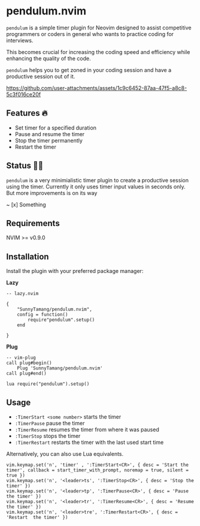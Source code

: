 # pendulum.nvim

```pendulum``` is a simple timer plugin for Neovim designed to assist competitive programmers or coders in general who wants to practice coding for interviews.

This becomes crucial for increasing the coding speed and efficiency while enhancing the quality of the code.

```pendulum``` helps you to get zoned in your coding session and have a productive session out of it.



https://github.com/user-attachments/assets/1c9c6452-87aa-47f5-a8c8-5c3f016ce20f



## Features 🔥

- Set timer for a specified duration
- Pause and resume the timer
- Stop the timer permanently
- Restart the timer
  

## Status 👷‍♂️

```pendulum``` is a very minimialistic timer plugin to create a productive session using the timer.
Currently it only uses timer input values in seconds only. But more improvements is on its way

~ [x] Something


## Requirements

NVIM >= v0.9.0


## Installation

Install the plugin with your preferred package manager:

**Lazy**

```
-- lazy.nvim

{
    "SunnyTamang/pendulum.nvim",
    config = function()
        require"pendulum".setup()
    end

}

```

**Plug**
```
-- vim-plug
call plug#begin()
    Plug 'SunnyTamang/pendulum.nvim'
call plug#end()

lua require("pendulum").setup()

```

## Usage

- ```:TimerStart <some number>``` starts the timer
- ```:TimerPause``` pause the timer
- ```:TimerResume``` resumes the timer from where it was paused
- ```:TimerStop``` stops the timer
- ```:TimerRestart``` restarts the timer with the last used start time 

Alternatively, you can also use Lua equivalents.

```
vim.keymap.set('n', 'timer' , ':TimerStart<CR>', { desc = 'Start the timer', callback = start_timer_with_prompt, noremap = true, silent = true })
vim.keymap.set('n', '<leader>ts', ':TimerStop<CR>', { desc = 'Stop the timer' })
vim.keymap.set('n', '<leader>tp', ':TimerPause<CR>', { desc = 'Pause the timer' })
vim.keymap.set('n', '<leader>tr', ':TimerResume<CR>', { desc = 'Resume the timer' })
vim.keymap.set('n', '<leader>tre', ':TimerRestart<CR>', { desc = 'Restart  the timer' })
```

